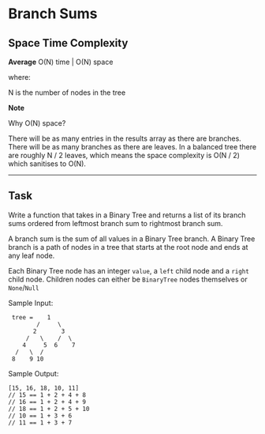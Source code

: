 # Branch Sums

## Space Time Complexity

**Average** O(N) time | O(N) space

where:

N is the number of nodes in the tree

**Note**

Why O(N) space?

There will be as many entries in the results array as there are branches. There will be as many branches as there are leaves. In a balanced tree there are roughly N / 2 leaves, which means the space complexity is O(N / 2) which sanitises to O(N).

---

## Task

Write a function that takes in a Binary Tree and returns a list of its branch sums ordered from leftmost branch sum to rightmost branch sum.

A branch sum is the sum of all values in a Binary Tree branch. A Binary Tree branch is a path of nodes in a tree that starts at the root node and ends at any leaf node.

Each Binary Tree node has an integer `value`, a `left` child node and a `right` child node. Children nodes can either be `BinaryTree` nodes themselves or `None`/`Null`

Sample Input:

```
 tree =    1
        /     \
       2       3
     /   \    /  \
    4     5  6    7
  /   \  /
 8    9 10
```

Sample Output:

```
[15, 16, 18, 10, 11]
// 15 == 1 + 2 + 4 + 8
// 16 == 1 + 2 + 4 + 9
// 18 == 1 + 2 + 5 + 10
// 10 == 1 + 3 + 6
// 11 == 1 + 3 + 7
```
